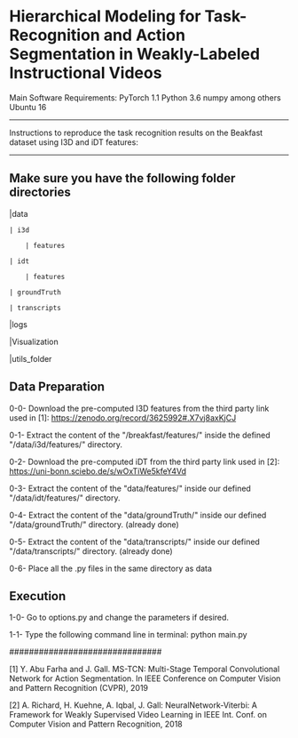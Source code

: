# Hierarchical Modeling for Task-Recognition and Action Segmentation in Weakly-Labeled Instructional Videos


Main Software Requirements:
PyTorch 1.1
Python 3.6
numpy among others
Ubuntu 16





********************************************************************************************************************
Instructions to reproduce the task recognition results on the Beakfast dataset using I3D and iDT features:
********************************************************************************************************************
## Make sure you have the following folder directories

 |data

	| i3d
	
		| features
	
	| idt 
	
		| features

	| groundTruth

	| transcripts
	
 |logs

 |Visualization

 |utils_folder 

## Data Preparation
0-0- Download the pre-computed I3D features from the third party link used in [1]:  https://zenodo.org/record/3625992#.X7vj8axKjCJ

0-1- Extract the content of the "/breakfast/features/"  inside the defined "/data/i3d/features/" directory.

0-2- Download the pre-computed iDT from the third party link used in [2]: https://uni-bonn.sciebo.de/s/wOxTiWe5kfeY4Vd

0-3- Extract the content of the "data/features/"  inside our defined "/data/idt/features/" directory.

0-4- Extract the content of the "data/groundTruth/"  inside our defined "/data/groundTruth/" directory. (already done)

0-5- Extract the content of the "data/transcripts/"  inside our defined "/data/transcripts/" directory. (already done)

0-6- Place all the .py files in the same directory as data

## Execution

1-0- Go to options.py and change the parameters if desired. 

1-1- Type the following command line in terminal: python main.py

###############################
  


 





[1] Y. Abu Farha and J. Gall.
MS-TCN: Multi-Stage Temporal Convolutional Network for Action Segmentation.
In IEEE Conference on Computer Vision and Pattern Recognition (CVPR), 2019

[2] A. Richard, H. Kuehne, A. Iqbal, J. Gall:
NeuralNetwork-Viterbi: A Framework for Weakly Supervised Video Learning
in IEEE Int. Conf. on Computer Vision and Pattern Recognition, 2018
